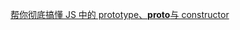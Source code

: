 [帮你彻底搞懂 JS 中的 prototype、**proto**与 constructor](https://blog.csdn.net/cc18868876837/article/details/81211729)
